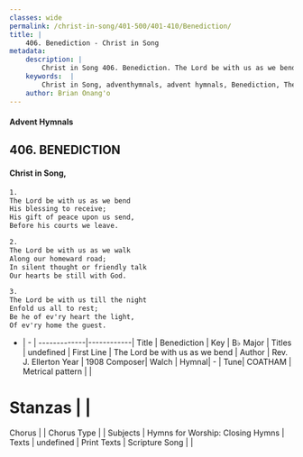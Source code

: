 ```yaml
---
classes: wide
permalink: /christ-in-song/401-500/401-410/Benediction/
title: |
    406. Benediction - Christ in Song
metadata:
    description: |
        Christ in Song 406. Benediction. The Lord be with us as we bend His blessing to receive; His gift of peace upon us send, Before his courts we leave.
    keywords:  |
        Christ in Song, adventhymnals, advent hymnals, Benediction, The Lord be with us as we bend. 
    author: Brian Onang'o
---
```


#### Advent Hymnals
## 406. BENEDICTION
####  Christ in Song,

```txt
1.
The Lord be with us as we bend
His blessing to receive;
His gift of peace upon us send,
Before his courts we leave.

2.
The Lord be with us as we walk
Along our homeward road;
In silent thought or friendly talk
Our hearts be still with God.

3.
The Lord be with us till the night
Enfold us all to rest;
Be he of ev'ry heart the light,
Of ev'ry home the guest.

```

- |   -  |
-------------|------------|
Title | Benediction |
Key | B♭ Major |
Titles | undefined |
First Line | The Lord be with us as we bend |
Author | Rev. J. Ellerton
Year | 1908
Composer| Walch |
Hymnal|  - |
Tune| COATHAM |
Metrical pattern | |
# Stanzas |  |
Chorus |  |
Chorus Type |  |
Subjects | Hymns for Worship: Closing Hymns |
Texts | undefined |
Print Texts | 
Scripture Song |  |
    

